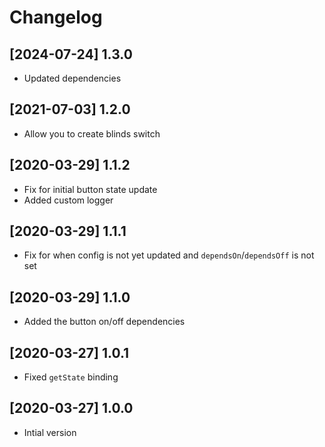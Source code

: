 # Changelog

## [2024-07-24] 1.3.0

- Updated dependencies

## [2021-07-03] 1.2.0

- Allow you to create blinds switch

## [2020-03-29] 1.1.2

- Fix for initial button state update
- Added custom logger

## [2020-03-29] 1.1.1

- Fix for when config is not yet updated and `dependsOn`/`dependsOff` is not set

## [2020-03-29] 1.1.0

- Added the button on/off dependencies

## [2020-03-27] 1.0.1

- Fixed `getState` binding

## [2020-03-27] 1.0.0

- Intial version
